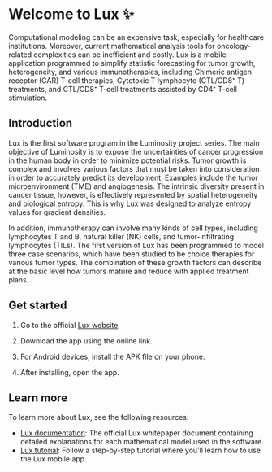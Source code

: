 # Welcome to Lux ✨

Computational modeling can be an expensive task, especially for healthcare institutions. Moreover, current mathematical analysis tools for oncology-related complexities can be inefficient and costly. Lux is a mobile application programmed to simplify statistic forecasting for tumor growth, heterogeneity, and various immunotherapies, including Chimeric antigen receptor (CAR) T-cell therapies, Cytotoxic T lymphocyte (CTL/CD8⁺ T) treatments, and CTL/CD8⁺ T-cell treatments assisted by CD4⁺ T-cell stimulation.

## Introduction

Lux is the first software program in the Luminosity project series. The main objective of Luminosity is to expose the uncertainties of cancer progression in the human body in order to minimize potential risks. Tumor growth is complex and involves various factors that must be taken into consideration in order to accurately predict its development. Examples include the tumor microenvironment (TME) and angiogenesis. The intrinsic diversity present in cancer tissue, however, is effectively represented by spatial heterogeneity and biological entropy. This is why Lux was designed to analyze entropy values for gradient densities.

In addition, immunotherapy can involve many kinds of cell types, including lymphocytes T and B, natural killer (NK) cells, and tumor-infiltrating lymphocytes (TILs). The first version of Lux has been programmed to model three case scenarios, which have been studied to be choice therapies for various tumor types. The combination of these growth factors can describe at the basic level how tumors mature and reduce with applied treatment plans.

## Get started

1. Go to the official [Lux website]().

2. Download the app using the online link.

3. For Android devices, install the APK file on your phone.

4. After installing, open the app.

## Learn more

To learn more about Lux, see the following resources:

- [Lux documentation](): The official Lux whitepaper document containing detailed explanations for each mathematical model used in the software.
- [Lux tutorial](): Follow a step-by-step tutorial where you'll learn how to use the Lux mobile app.
